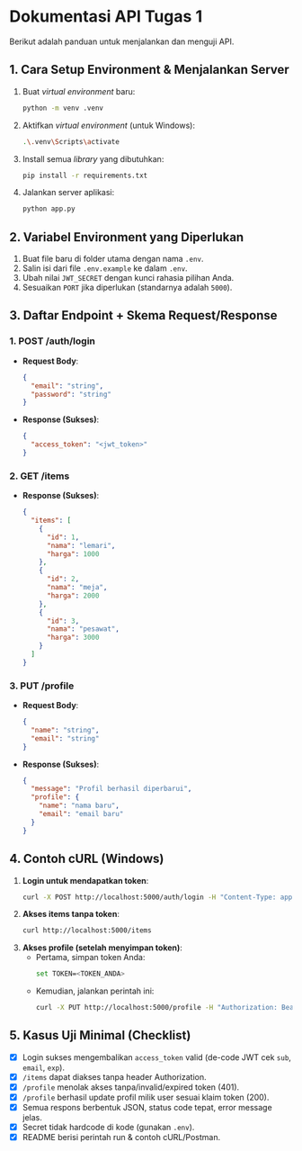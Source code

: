 # Dokumentasi API Tugas 1

Berikut adalah panduan untuk menjalankan dan menguji API.

## 1. Cara Setup Environment & Menjalankan Server

1.  Buat *virtual environment* baru:
    ```bash
    python -m venv .venv
    ```
2.  Aktifkan *virtual environment* (untuk Windows):
    ```bash
    .\.venv\Scripts\activate
    ```
3.  Install semua *library* yang dibutuhkan:
    ```bash
    pip install -r requirements.txt
    ```
4.  Jalankan server aplikasi:
    ```bash
    python app.py
    ```

## 2. Variabel Environment yang Diperlukan

1.  Buat file baru di folder utama dengan nama `.env`.
2.  Salin isi dari file `.env.example` ke dalam `.env`.
3.  Ubah nilai `JWT_SECRET` dengan kunci rahasia pilihan Anda.
4.  Sesuaikan `PORT` jika diperlukan (standarnya adalah `5000`).

## 3. Daftar Endpoint + Skema Request/Response

### 1. POST /auth/login

* **Request Body**:
    ```json
    {
      "email": "string",
      "password": "string"
    }
    ```
* **Response (Sukses)**:
    ```json
    {
      "access_token": "<jwt_token>"
    }
    ```

### 2. GET /items

* **Response (Sukses)**:
    ```json
    {
      "items": [
        {
          "id": 1,
          "nama": "lemari",
          "harga": 1000
        },
        {
          "id": 2,
          "nama": "meja",
          "harga": 2000
        },
        {
          "id": 3,
          "nama": "pesawat",
          "harga": 3000
        }
      ]
    }
    ```

### 3. PUT /profile

* **Request Body**:
    ```json
    {
      "name": "string",
      "email": "string"
    }
    ```
* **Response (Sukses)**:
    ```json
    {
      "message": "Profil berhasil diperbarui",
      "profile": {
        "name": "nama baru",
        "email": "email baru"
      }
    }
    ```

## 4. Contoh cURL (Windows)

1.  **Login untuk mendapatkan token**:
    ```bash
    curl -X POST http://localhost:5000/auth/login -H "Content-Type: application/json" -d "{\"email\":\"twin@towers.com\",\"password\":\"takbir\"}"
    ```
2.  **Akses items tanpa token**:
    ```bash
    curl http://localhost:5000/items
    ```
3.  **Akses profile (setelah menyimpan token)**:
    * Pertama, simpan token Anda:
        ```bash
        set TOKEN=<TOKEN_ANDA>
        ```
    * Kemudian, jalankan perintah ini:
        ```bash
        curl -X PUT http://localhost:5000/profile -H "Authorization: Bearer %TOKEN%" -H "Content-Type: application/json" -d "{\"name\":\"osama bin laden\"}"
        ```

## 5. Kasus Uji Minimal (Checklist)

- [x] Login sukses mengembalikan `access_token` valid (de-code JWT cek `sub`, `email`, `exp`).
- [x] `/items` dapat diakses tanpa header Authorization.
- [x] `/profile` menolak akses tanpa/invalid/expired token (401).
- [x] `/profile` berhasil update profil milik user sesuai klaim token (200).
- [x] Semua respons berbentuk JSON, status code tepat, error message jelas.
- [x] Secret tidak hardcode di kode (gunakan `.env`).
- [x] README berisi perintah run & contoh cURL/Postman.
